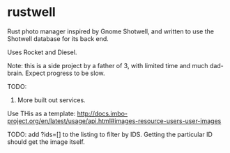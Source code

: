 # rustwell
Rust photo manager inspired by Gnome Shotwell, and written to use the Shotwell database for its back end. 

Uses Rocket and Diesel. 


Note: this is a side project by a father of 3, with limited time and much dad-brain. Expect progress to be slow. 

TODO:

1. More built out services.

Use THis as a template:
http://docs.imbo-project.org/en/latest/usage/api.html#images-resource-users-user-images

TODO: add ?ids=[] to the listing to filter by IDS.
Getting the particular ID should get the image itself. 